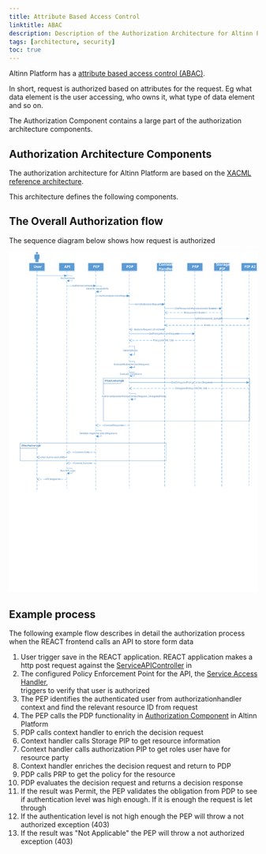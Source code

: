 ```yaml
---
title: Attribute Based Access Control
linktitle: ABAC
description: Description of the Authorization Architecture for Altinn Platform
tags: [architecture, security]
toc: true
---
```


Altinn Platform has a [attribute based access control (ABAC)](https://en.wikipedia.org/wiki/Attribute-based_access_control).

In short, request is authorized based on attributes for the request. Eg what data element is the user accessing, who owns it, 
what type of data element and so on.

The Authorization Component contains a large part of the authorization architecture components.

## Authorization Architecture Components
The authorization architecture for Altinn Platform are based on the 
[XACML reference architecture](https://en.wikipedia.org/wiki/XACML).

This architecture defines the following components.

## The Overall Authorization flow
The sequence diagram below shows how request is authorized

![Authorization flow](authorization_flow_app_platform.svg "Authorization flow")

## Example process

The following example flow describes in detail the authorization process when the REACT frontend calls an API to store form data

1. User trigger save in the REACT application. REACT application makes a http post request against the 
[ServiceAPIController](https://github.com/Altinn/altinn-studio/blob/master/src/AltinnCore/Runtime/Controllers/ServiceAPIController.css) in 
2. The configured Policy Enforcement Point for the API, the [Service Access Handler](https://github.com/Altinn/altinn-studio/blob/master/src/AltinnCore/Runtime/Authorization/ServiceAccessHandler.cs),  
triggers to verify that user is authorized
3. The PEP identifies the authenticated user from authorizationhandler context and find the relevant resource ID from request
4. The PEP calls the PDP functionality in [Authorization Component](../) in Altinn Platform
5. PDP calls context handler to enrich the decision request
6. Context handler calls Storage PIP to get resource information
7. Context handler calls authorization PIP to get roles user have for resource party
8. Context handler enriches the decision request and return to PDP
9. PDP calls PRP to get the policy for the resource
10. PDP evaluates the decision request and returns a decision response
11. If the result was Permit, the PEP validates the obligation from PDP to see if authentication level was high enough. 
If it is enough the request is let through
12. If the authentication level is not high enough the PEP will throw a not authorized exception (403)
13. If the result was "Not Applicable" the PEP will throw  a not authorized exception (403)